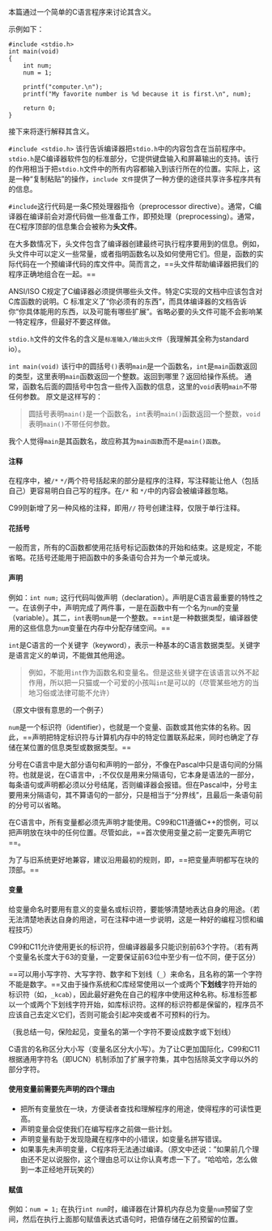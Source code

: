 
本篇通过一个简单的C语言程序来讨论其含义。

示例如下：
```
#include <stdio.h>
int main(void)
{
	int num;
	num = 1;
	
	printf("computer.\n");
	printf("My favorite number is %d because it is first.\n", num);
	
	return 0;
}
```

接下来将逐行解释其含义。

`#include <stdio.h>`
该行告诉编译器把`stdio.h`中的内容包含在当前程序中。`stdio.h`是C编译器软件包的标准部分，它提供键盘输入和屏幕输出的支持。该行的作用相当于把`stdio.h`文件中的所有内容都输入到该行所在的位置。实际上，这是一种“复制粘贴”的操作，`include 文件`提供了一种方便的途径共享许多程序共有的信息。

`#include`这行代码是一条C预处理器指令（preprocessor directive）。通常，C编译器在编译前会对源代码做一些准备工作，即预处理（preprocessing）。通常，在C程序顶部的信息集合会被称为**头文件**。

在大多数情况下，头文件包含了编译器创建最终可执行程序要用到的信息。例如，头文件中可以定义一些常量，或者指明函数名以及如何使用它们。但是，函数的实际代码在一个预编译代码的库文件中。简而言之，==头文件帮助编译器把我们的程序正确地组合在一起。==

ANSI/ISO C规定了C编译器必须提供哪些头文件。特定C实现的文档中应该包含对C库函数的说明。C 标准定义了“你必须有的东西”，而具体编译器的文档告诉你“你具体能用的东西，以及可能有哪些扩展”。省略必要的头文件可能不会影响某一特定程序，但最好不要这样做。

`stdio.h`文件的文件名的含义是`标准输入/输出头文件`（我理解其全称为standard io）。

`int main(void)`
该行中的圆括号`()`表明`main`是一个函数名，`int`是`main`函数返回的类型，这里表明`main`函数返回一个整数。返回到哪里？返回给操作系统。
通常，函数名后面的圆括号中包含一些传入函数的信息，这里的`void`表明`main`不带任何参数。
原文是这样写的：

> 圆括号表明`main()`是一个函数名，`int`表明`main()`函数返回一个整数，`void`表明`main()`不带任何参数。

我个人觉得`main`是其函数名，故应称其为`main函数`而不是`main()函数`。

#### 注释

在程序中，被`/*` `*/`两个符号括起来的部分是程序的注释，写注释能让他人（包括自己）更容易明白自己写的程序。在`/*` 和 `*/`中的内容会被编译器忽略。

C99则新增了另一种风格的注释，即用`//` 符号创建注释，仅限于单行注释。


#### 花括号

一般而言，所有的C函数都使用花括号标记函数体的开始和结束。这是规定，不能省略。花括号还能用于把函数中的多条语句合并为一个单元或块。


#### 声明

例如：`int num;`
这行代码叫做声明（declaration）。声明是C语言最重要的特性之一。在该例子中，声明完成了两件事，一是在函数中有一个名为`num`的变量（variable）。其二，`int`表明`num`是一个整数。==`int`是一种数据类型，编译器使用的这些信息为`num`变量在内存中分配存储空间。==

`int`是C语言的一个关键字（keyword），表示一种基本的C语言数据类型。关键字是语言定义的单词，不能做其他用途。

>例如，不能用`int`作为函数名和变量名。但是这些关键字在该语言以外不起作用，所以把一只猫或一个可爱的小孩叫`int`是可以的（尽管某些地方的当地习俗或法律可能不允许）

（原文中很有意思的一个例子）

`num`是一个标识符（identifier），也就是一个变量、函数或其他实体的名称。因此，==声明把特定标识符与计算机内存中的特定位置联系起来，同时也确定了存储在某位置的信息类型或数据类型。==

分号在C语言中是大部分语句和声明的一部分，不像在Pascal中只是语句间的分隔符。也就是说，在C语言中，`;`不仅仅是用来分隔语句，它本身是语法的一部分，每条语句或声明都必须以分号结尾，否则编译器会报错。但在Pascal中，分号主要用来分隔语句，其不算语句的一部分，只是相当于“分界线”，且最后一条语句前的分号可以省略。

在C语言中，所有变量都必须先声明才能使用。C99和C11遵循C++的惯例，可以把声明放在块中的任何位置。尽管如此，==首次使用变量之前一定要先声明它==。

为了与旧系统更好地兼容，建议沿用最初的规则，即，==把变量声明都写在块的顶部。==

#### 变量

给变量命名时要用有意义的变量名或标识符，要能够清楚地表达自身的用途。（若无法清楚地表达自身的用途，可在注释中进一步说明，这是一种好的编程习惯和编程技巧）

C99和C11允许使用更长的标识符，但编译器最多只能识别前63个字符。（若有两个变量名长度大于63的变量，一定要保证前63位中至少有一位不同，便于区分）

==可以用小写字符、大写字符、数字和下划线（`_`）来命名，且名称的第一个字符不能是数字。==又由于操作系统和C库经常使用以一个或两个**下划线**字符开始的标识符（如，`_kcab`），因此最好避免在自己的程序中使用这种名称。标准标签都以一个或两个下划线字符开始，如库标识符。这样的标识符都是保留的，程序员不应该自己去定义它们，否则可能会引起冲突或者不可预料的行为。

（我总结一句，保险起见，变量名的第一个字符不要设成数字或下划线）

C语言的名称区分大小写（变量名区分大小写）。为了让C更加国际化，C99和C11根据通用字符名（即UCN）机制添加了扩展字符集，其中包括除英文字母以外的部分字符。


#### 使用变量前需要先声明的四个理由

- 把所有变量放在一块，方便读者查找和理解程序的用途，使得程序的可读性更高。
- 声明变量会促使我们在编写程序之前做一些计划。
- 声明变量有助于发现隐藏在程序中的小错误，如变量名拼写错误。
- 如果事先未声明变量，C程序将无法通过编译。（原文中还说：”如果前几个理由还不足以说服你，这个理由总可以让你认真考虑一下了。“哈哈哈，怎么做到一本正经地开玩笑的）


#### 赋值

例如：`num = 1;`
在执行`int num`时，编译器在计算机内存总为变量`num`预留了空间，然后在执行上面那句赋值表达式语句时，把值存储在之前预留的位置。